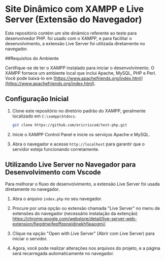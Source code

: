 # Site Dinâmico com XAMPP e Live Server (Extensão do Navegador)

Este repositório contém um site dinâmico referente ao teste para desenvolvedor PHP. foi usado com o XAMPP, e para facilitar o desenvolvimento, a extensão Live Server foi utilizada diretamente no navegador.


##Requisitos do Ambiente

Certifique-se de ter o XAMPP instalado para iniciar o desenvolvimento. O XAMPP fornece um ambiente local que inclui Apache, MySQL, PHP e Perl. Você pode baixá-lo em [https://www.apachefriends.org/index.html](https://www.apachefriends.org/index.html).


## Configuração Inicial

1. Clone este repositório no diretório padrão do XAMPP, geralmente localizado em `C:\xampp\htdocs`.

   ```bash
   git clone https://github.com/ericriscod/test-php.git
   ```

2. Inicie o XAMPP Control Panel e inicie os serviços Apache e MySQL.

3. Abra o navegador e acesse `http://localhost` para garantir que o servidor esteja funcionando corretamente.


## Utilizando Live Server no Navegador para Desenvolvimento com Vscode

Para melhorar o fluxo de desenvolvimento, a extensão Live Server foi usada diretamente no navegador.

1. Abra o arquivo `index.php` no seu navegador.

2. Procure por uma opção ou extensão chamada "Live Server" no menu de extensões do navegador (necessário instalação da extenção) https://chrome.google.com/webstore/detail/live-server-web-extension/fiegdmejfepffgpnejdinekhfieaogmj/.

3. Clique na opção "Open with Live Server" (Abrir com Live Server) para iniciar o servidor.

4. Agora, você pode realizar alterações nos arquivos do projeto, e a página será recarregada automaticamente no navegador.

